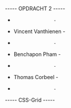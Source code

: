 ----- OPDRACHT 2 -----
-                    -
- Vincent Vanthienen -
-                    -
-   Benchapon Pham   -
-                    -
-   Thomas Corbeel   -
-                    -
-----  CSS-Grid  -----
